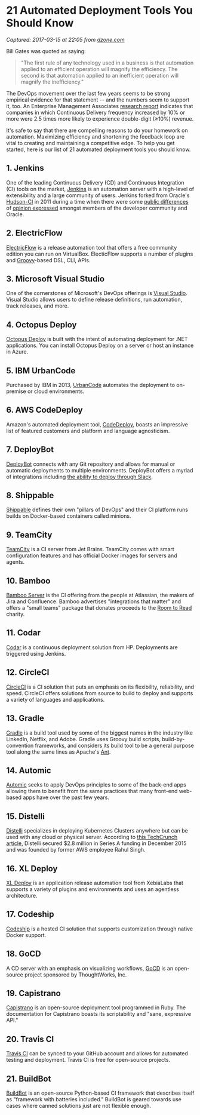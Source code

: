 # 21 Automated Deployment Tools You Should Know

_Captured: 2017-03-15 at 22:05 from [dzone.com](https://dzone.com/articles/21-automated-deployment-tools-you-should-know?edition=283883&utm_source=Daily%20Digest&utm_medium=email&utm_campaign=dd%202017-03-15)_

Bill Gates was quoted as saying:

> "The first rule of any technology used in a business is that automation applied to an efficient operation will magnify the efficiency. The second is that automation applied to an inefficient operation will magnify the inefficiency."

The DevOps movement over the last few years seems to be strong empirical evidence for that statement -- and the numbers seem to support it, too. An Enterprise Management Associates [research report](http://www-01.ibm.com/common/ssi/cgi-bin/ssialias?infotype=SA&subtype=WH&htmlfid=KUL12366USEN) indicates that companies in which Continuous Delivery frequency increased by 10% or more were 2.5 times more likely to experience double-digit (≥10%) revenue.

It's safe to say that there are compelling reasons to do your homework on automation. Maximizing efficiency and shortening the feedback loop are vital to creating and maintaining a competitive edge. To help you get started, here is our list of 21 automated deployment tools you should know.

## 1\. Jenkins

One of the leading Continuous Delivery (CD) and Continuous Integration (CI) tools on the market, [Jenkins](https://jenkins.io/) is an automation server with a high-level of extensibility and a large community of users. Jenkins forked from Oracle's [Hudson-CI](http://hudson-ci.org/) in 2011 during a time when there were some [public differences](https://jenkins.io/blog/2010/12/05/weekend-update-with-andrew-bayer/) of [opinion expressed](https://jenkins.io/blog/2011/01/29/jenkins/) amongst members of the developer community and Oracle.

## 2\. ElectricFlow

[ElectricFlow](http://electric-cloud.com/products/electricflow/) is a release automation tool that offers a free community edition you can run on VirtualBox. ElecticFlow supports a number of plugins and [Groovy](http://docs.groovy-lang.org/docs/latest/html/documentation/core-domain-specific-languages.html)-based DSL, CLI, APIs.

## 3\. Microsoft Visual Studio

One of the cornerstones of Microsoft's DevOps offerings is [Visual Studio](https://www.visualstudio.com/en-us/docs/release/overview). Visual Studio allows users to define release definitions, run automation, track releases, and more.

## 4\. Octopus Deploy

[Octopus Deploy](https://octopus.com/) is built with the intent of automating deployment for .NET applications. You can install Octopus Deploy on a server or host an instance in Azure.

## 5\. IBM UrbanCode

Purchased by IBM in 2013, [UrbanCode](http://www-03.ibm.com/software/products/en/ucdep) automates the deployment to on-premise or cloud environments.

## 6\. AWS CodeDeploy

Amazon's automated deployment tool, [CodeDeploy](https://aws.amazon.com/codedeploy/), boasts an impressive list of featured customers and platform and language agnosticism.

## 7\. DeployBot

[DeployBot](https://deploybot.com/) connects with any Git repository and allows for manual or automatic deployments to multiple environments. DeployBot offers a myriad of integrations including [the ability to deploy through Slack](https://deploybot.com/guides/chatops-deploybot-slack).

## 8\. Shippable

[Shippable](https://app.shippable.com/) defines their own "pillars of DevOps" and their CI platform runs builds on Docker-based containers called minions.

## 9\. TeamCity

[TeamCity](https://www.jetbrains.com/teamcity/) is a CI server from Jet Brains. TeamCity comes with smart configuration features and has official Docker images for servers and agents.

## 10\. Bamboo

[Bamboo Server](https://www.atlassian.com/software/bamboo) is the CI offering from the people at Atlassian, the makers of Jira and Confluence. Bamboo advertises "integrations that matter" and offers a "small teams" package that donates proceeds to the [Room to Read](https://www.roomtoread.org/) charity.

## 11\. Codar

[Codar](http://www8.hp.com/us/en/software-solutions/codar-continuous-deployment/) is a continuous deployment solution from HP. Deployments are triggered using Jenkins.

## 12\. CircleCI

[CircleCI](https://circleci.com/features/) is a CI solution that puts an emphasis on its flexibility, reliability, and speed. CircleCI offers solutions from source to build to deploy and supports a variety of languages and applications.

## 13\. Gradle

[Gradle](https://gradle.org/) is a build tool used by some of the biggest names in the industry like LinkedIn, Netflix, and Adobe. Gradle uses Groovy build scripts, build-by-convention frameworks, and considers its build tool to be a general purpose tool along the same lines as Apache's [Ant](http://ant.apache.org/).

## 14\. Automic

[Automic](https://automic.com/products/application-release-automation) seeks to apply DevOps principles to some of the back-end apps allowing them to benefit from the same practices that many front-end web-based apps have over the past few years.

## 15\. Distelli

[Distelli](https://www.distelli.com/) specializes in deploying Kubernetes Clusters anywhere but can be used with any cloud or physical server. According to [this TechCrunch article](https://techcrunch.com/2015/01/20/distelli-snags-2-8m-to-build-deployment-as-a-service/), Distelli secured $2.8 million in Series A funding in December 2015 and was founded by former AWS employee Rahul Singh.

## 16\. XL Deploy

[XL Deploy](https://xebialabs.com/products/xl-deploy/) is an application release automation tool from XebiaLabs that supports a variety of plugins and environments and uses an agentless architecture.

## 17\. Codeship

[Codeship](https://codeship.com/) is a hosted CI solution that supports customization through native Docker support.

## 18\. GoCD

A CD server with an emphasis on visualizing workflows, [GoCD](https://www.gocd.io/) is an open-source project sponsored by ThoughtWorks, Inc.

## 19\. Capistrano

[Capistrano](http://capistranorb.com/) is an open-source deployment tool programmed in Ruby. The documentation for Capistrano boasts its scriptability and "sane, expressive API."

## 20\. Travis CI

[Travis CI](https://travis-ci.org/) can be synced to your GitHub account and allows for automated testing and deployment. Travis CI is free for open-source projects.

## 21\. BuildBot

[BuildBot](https://app.coschedule.com/buildbot.net/) is an open-source Python-based CI framework that describes itself as "framework with batteries included." BuildBot is geared towards use cases where canned solutions just are not flexible enough.
